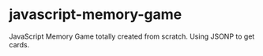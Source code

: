 javascript-memory-game
======================

JavaScript Memory Game totally created from scratch. Using JSONP to get cards.
